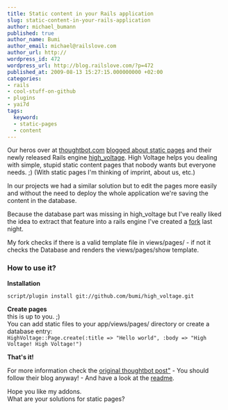 ```yaml
---
title: Static content in your Rails application
slug: static-content-in-your-rails-application
author: michael_bumann
published: true
author_name: Bumi
author_email: michael@railslove.com
author_url: http://
wordpress_id: 472
wordpress_url: http://blog.railslove.com/?p=472
published_at: 2009-08-13 15:27:15.000000000 +02:00
categories:
- rails
- cool-stuff-on-github
- plugins
- yai7d
tags:
  keyword:
  - static-pages
  - content
---
```

<p>Our heros over at <a href="http://thoughtbot.com">thoughtbot.com</a> <a href="http://robots.thoughtbot.com/post/160768450/high-voltage">blogged about static pages</a> and their newly released Rails engine <a href="http://github.com/thoughtbot/high_voltage">high_voltage</a>. High Voltage helps you dealing with simple, stupid static content pages that nobody wants but everyone needs. ;) (With static pages I'm thinking of imprint, about us, etc.)</p>
<p>
In our projects we had a similar solution but to edit the pages more easily and without the need to deploy the whole application we're saving the content in the database. 
</p>
<p>
Because the database part was missing in high_voltage but I've really liked the idea to extract that feature into a rails engine I've created a <a href="http://github.com/bumi/high_voltage/tree/master">fork</a> last night.
</p>
<p>
My fork checks if there is a valid template file in views/pages/ - if not it checks the Database and renders the views/pages/show template.<br />
</p>
<h3>How to use it?</h3>

<p>
<strong>Installation</strong><br />
<code lang="bash">
script/plugin install git://github.com/bumi/high_voltage.git
</code>
</p>
<p>
<strong>Create pages</strong><br />
this is up to you. ;) <br />
You can add static files to your app/views/pages/ directory or create a database entry:
<code lang="ruby">
HighVoltage::Page.create(:title => "Hello world", :body => "High Voltage! High Voltage!")
</code>
</p>
<p>
<strong>That's it!</strong>
</p>
<p>
For more information check the <a href="http://robots.thoughtbot.com/post/160768450/high-voltage">original thoughtbot post"</a> - You should follow their blog anyway! - And have a look at the <a href="http://github.com/bumi/high_voltage/tree/master">readme</a>. 
</p>
<p>
Hope you like my addons.<br />
What are your solutions for static pages? 
</p>
